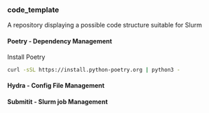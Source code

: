 ### code_template
A repository displaying a possible code structure suitable for Slurm


#### Poetry - Dependency Management
Install Poetry 
```bash
curl -sSL https://install.python-poetry.org | python3 -
```


#### Hydra - Config File Management


#### Submitit - Slurm job Management
